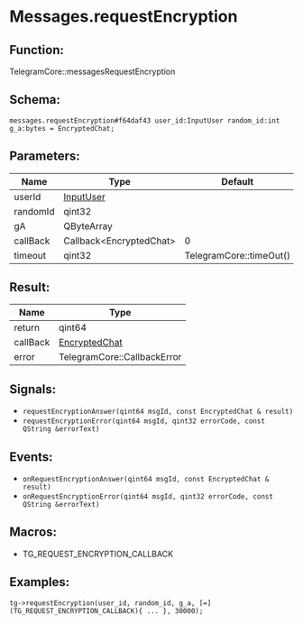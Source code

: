 # Messages.requestEncryption

## Function:

TelegramCore::messagesRequestEncryption

## Schema:

`messages.requestEncryption#f64daf43 user_id:InputUser random_id:int g_a:bytes = EncryptedChat;`
## Parameters:

|Name|Type|Default|
|----|----|-------|
|userId|[InputUser](../../types/inputuser.md)||
|randomId|qint32||
|gA|QByteArray||
|callBack|Callback<EncryptedChat\>|0|
|timeout|qint32|TelegramCore::timeOut()|

## Result:

|Name|Type|
|----|----|
|return|qint64|
|callBack|[EncryptedChat](../../types/encryptedchat.md)|
|error|TelegramCore::CallbackError|

## Signals:

* `requestEncryptionAnswer(qint64 msgId, const EncryptedChat & result)`
* `requestEncryptionError(qint64 msgId, qint32 errorCode, const QString &errorText)`

## Events:

* `onRequestEncryptionAnswer(qint64 msgId, const EncryptedChat & result)`
* `onRequestEncryptionError(qint64 msgId, qint32 errorCode, const QString &errorText)`

## Macros:

* TG_REQUEST_ENCRYPTION_CALLBACK

## Examples:

`tg->requestEncryption(user_id, random_id, g_a, [=](TG_REQUEST_ENCRYPTION_CALLBACK){
    ...
}, 30000);`
